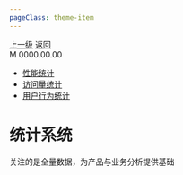 ```yaml
---
pageClass: theme-item
---
```

<div class="extend-header">
    <div class="info">
        <div class="record">
            <a class="back" href="./">上一级</a>
            <a class="back" href="./">返回</a>
        </div>        
        <div class="mini">
            <span>M 0000.00.00</span>
        </div>
    </div>
    <div class="content"><div class="custom-block children"><ul><li><a href="/frontend/layerSecurity/systemStatistical/performance">性能统计</a></li><li><a href="/frontend/layerSecurity/systemStatistical/pv">访问量统计</a></li><li><a href="/frontend/layerSecurity/systemStatistical/behavior">用户行为统计</a></li></ul></div></div>
</div>
<div class="content-header">
<h1>统计系统</h1>
<summary class="desc">关注的是全量数据，为产品与业务分析提供基础</summary>
</div>

